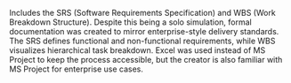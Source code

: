 Includes the SRS (Software Requirements Specification) and WBS (Work Breakdown Structure).
Despite this being a solo simulation, formal documentation was created to mirror enterprise-style delivery standards.
The SRS defines functional and non-functional requirements, while WBS visualizes hierarchical task breakdown.
Excel was used instead of MS Project to keep the process accessible, but the creator is also familiar with MS Project for enterprise use cases.
